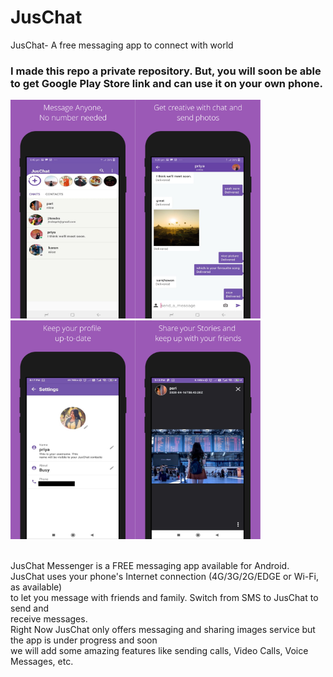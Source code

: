 # JusChat
JusChat- A free messaging app to connect with world

### I made this repo a private repository. But, you will soon be able to get Google Play Store link and can use it on your own phone.

<img src="images/screenshot_4.png" alt="screenShot" height="350" width="200"><img src="images/screenshot_2.png" alt="screenShot" height="350" width="200"><img src="images/screenshot_3.png" alt="screenShot" height="350" width="200"><img src="images/screenshot_1.png" alt="screenShot" height="350" width="200">

<br /> JusChat Messenger is a FREE messaging app available for Android.
<br /> JusChat uses your phone's Internet connection (4G/3G/2G/EDGE or Wi-Fi, as available) 
<br /> to let you message with friends and family. Switch from SMS to JusChat to send and 
<br /> receive messages.<br />
Right Now JusChat only offers messaging and sharing images service but the app is under progress and soon <br />
we will add some amazing features like sending calls, Video Calls, Voice Messages, etc.
